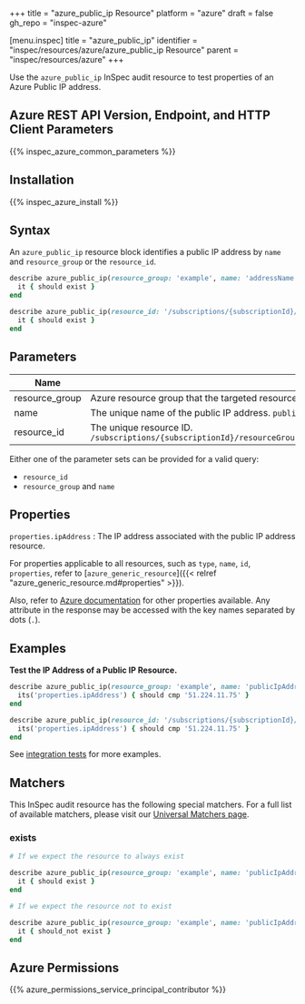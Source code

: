 +++
title = "azure_public_ip Resource"
platform = "azure"
draft = false
gh_repo = "inspec-azure"

[menu.inspec]
title = "azure_public_ip"
identifier = "inspec/resources/azure/azure_public_ip Resource"
parent = "inspec/resources/azure"
+++

Use the `azure_public_ip` InSpec audit resource to test properties of an Azure Public IP address.

## Azure REST API Version, Endpoint, and HTTP Client Parameters

{{% inspec_azure_common_parameters %}}

## Installation

{{% inspec_azure_install %}}

## Syntax

An `azure_public_ip` resource block identifies a public IP address by `name` and `resource_group` or the `resource_id`.
```ruby
describe azure_public_ip(resource_group: 'example', name: 'addressName') do
  it { should exist }
end
```
```ruby
describe azure_public_ip(resource_id: '/subscriptions/{subscriptionId}/resourceGroups/{resourceGroupName}/providers/Microsoft.Network/publicIPAddresses/{publicIpAddressName}') do
  it { should exist }
end
```

## Parameters

| Name                           | Description                                                                       |
|--------------------------------|-----------------------------------------------------------------------------------|
| resource_group                 | Azure resource group that the targeted resource resides in. `resourceGroupName`   |
| name                           | The unique name of the public IP address. `publicIpAddressName`                   |
| resource_id                    | The unique resource ID. `/subscriptions/{subscriptionId}/resourceGroups/{resourceGroupName}/providers/Microsoft.Network/publicIPAddresses/{publicIpAddressName}` |

Either one of the parameter sets can be provided for a valid query:
- `resource_id`
- `resource_group` and `name`

## Properties

`properties.ipAddress`
: The IP address associated with the public IP address resource.

For properties applicable to all resources, such as `type`, `name`, `id`, `properties`, refer to [`azure_generic_resource`]({{< relref "azure_generic_resource.md#properties" >}}).

Also, refer to [Azure documentation](https://docs.microsoft.com/en-us/rest/api/virtualnetwork/publicipaddresses/get#publicipaddress) for other properties available. 
Any attribute in the response may be accessed with the key names separated by dots (`.`).

## Examples

**Test the IP Address of a Public IP Resource.**

```ruby
describe azure_public_ip(resource_group: 'example', name: 'publicIpAddressName') do
  its('properties.ipAddress') { should cmp '51.224.11.75' }
end
``` 
```ruby
describe azure_public_ip(resource_id: '/subscriptions/{subscriptionId}/resourceGroups/{resourceGroupName}/providers/Microsoft.Network/publicIPAddresses/{publicIpAddressName}') do
  its('properties.ipAddress') { should cmp '51.224.11.75' }
end
``` 
See [integration tests](../../test/integration/verify/controls/azurerm_public_ip.rb) for more examples.

## Matchers

This InSpec audit resource has the following special matchers. For a full list of available matchers, please visit our [Universal Matchers page](https://docs.chef.io/inspec/matchers/).

### exists

```ruby
# If we expect the resource to always exist

describe azure_public_ip(resource_group: 'example', name: 'publicIpAddressName') do
  it { should exist }
end

# If we expect the resource not to exist

describe azure_public_ip(resource_group: 'example', name: 'publicIpAddressName') do
  it { should_not exist }
end
```

## Azure Permissions

{{% azure_permissions_service_principal_contributor %}}

